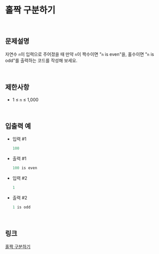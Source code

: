 # 홀짝 구분하기

<br>

## 문제설명
자연수 `n`이 입력으로 주어졌을 때 만약 `n`이 짝수이면 "`n` is even"을, 홀수이면 "`n` is odd"를 출력하는 코드를 작성해 보세요.

<br>

## 제한사항
- 1 ≤ `n` ≤ 1,000

<br>

## 입출력 예
- 입력 #1
    ```java
    100
    ```

- 출력 #1
    ```java
    100 is even
    ```

- 입력 #2
    ```java
    1
    ```

- 출력 #2
    ```java
    1 is odd
    ```

<br>

## 링크
[홀짝 구분하기](https://school.programmers.co.kr/learn/courses/30/lessons/181944)
